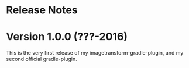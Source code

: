 Release Notes
=============

# Version 1.0.0 (???-2016)

This is the very first release of my imagetransform-gradle-plugin, and my second official gradle-plugin.